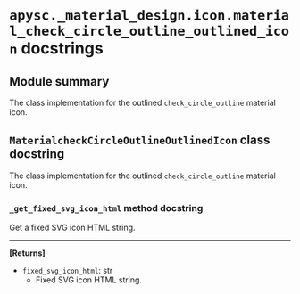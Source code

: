 # `apysc._material_design.icon.material_check_circle_outline_outlined_icon` docstrings

## Module summary

The class implementation for the outlined `check_circle_outline` material icon.

## `MaterialcheckCircleOutlineOutlinedIcon` class docstring

The class implementation for the outlined `check_circle_outline` material icon.

### `_get_fixed_svg_icon_html` method docstring

Get a fixed SVG icon HTML string.<hr>

**[Returns]**

- `fixed_svg_icon_html`: str
  - Fixed SVG icon HTML string.